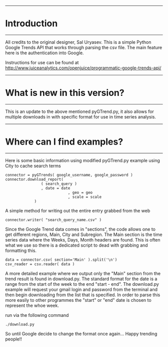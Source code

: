 ********************************************************************************

# Introduction

********************************************************************************

All credits to the original designer, Sal Uryasev. This is a simple Python Google Trends API that works through parsing the csv file.
The main feature here is the authentication into Google.

Instructions for use can be found at http://www.juiceanalytics.com/openjuice/programmatic-google-trends-api/




********************************************************************************

# What is new in this version?

********************************************************************************

This is an update to the above mentioned pyGTrend.py, it also allows for multiple downloads
in with specific format for use in time series analysis.




********************************************************************************

# Where can I find examples?

********************************************************************************
Here is some basic information using modified pyGTrend.py
example using City to cache search terms

	connector = pyGTrends( google_username, google_password )
	connector.download_report( 
			  		( search_query )
					, date = date
                        		, geo = geo
                        		, scale = scale
				 )

A simple method for writing out the entire entry grabbed from the web
    
	connector.writer( "search_query_name.csv" )

Since the Google Trend data comes in "sections", the code allows one to get different
regions, Main, City and Subregion. The Main section is the time series data where the 
Weeks, Days, Month headers are found. This is often what we use so there is a dedicated
script to dead with grabbing and formatting this.

	data = connector.csv( section='Main' ).split('\n')
	csv_reader = csv.reader( data )


A more detailed example where we output only the "Main" section from the trend result is found
in download.py. The standard format for the date is a range from the start of the week to the end "start - end".
The download.py example will request your gmail login and password from the terminal and
then begin downloading from the list that is specified. In order to parse this more easily
to other programmes the "start" or "end" date is chosen to represent the whoe week.

run via the following command

	./download.py


So until Google decide to change the format once again... Happy trending people!!
